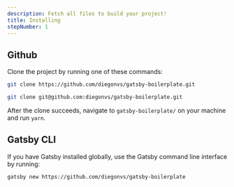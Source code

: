 ```yaml
---
description: Fetch all files to build your project!
title: Installing
stepNumber: 1
---
```


## Github

Clone the project by running one of these commands: 

```bash http
git clone https://github.com/diegonvs/gatsby-boilerplate.git
```
```bash ssh
git clone git@github.com:diegonvs/gatsby-boilerplate.git
```

After the clone succeeds, navigate to `gatsby-boilerplate/` on your machine and run `yarn`.

## Gatsby CLI

If you have Gatsby installed globally, use the Gatsby command line interface by running: 

```sh
gatsby new https://github.com/diegonvs/gatsby-boilerplate
```
